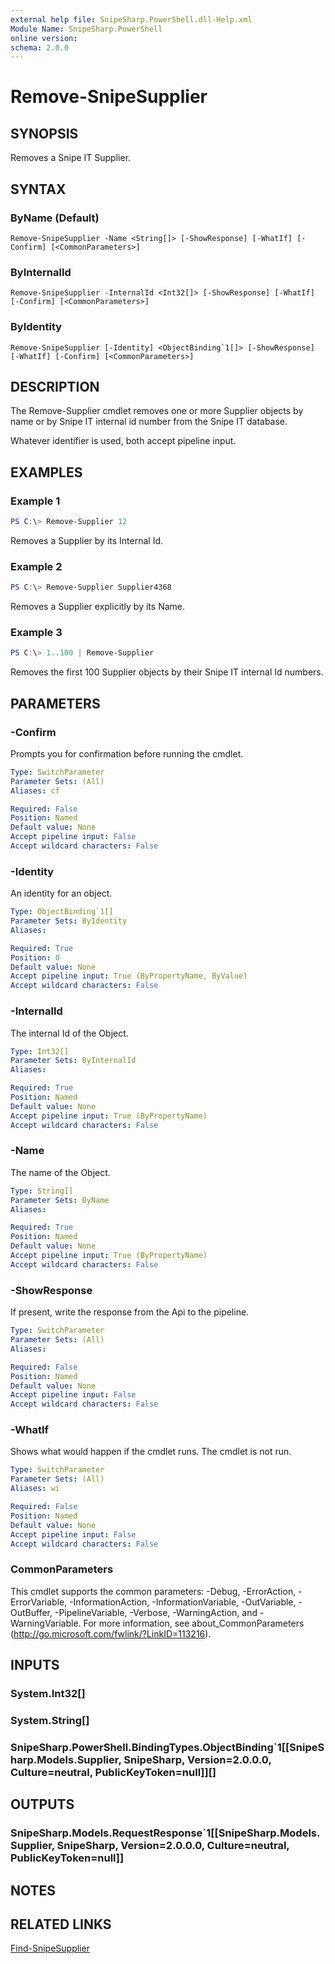 ```yaml
---
external help file: SnipeSharp.PowerShell.dll-Help.xml
Module Name: SnipeSharp.PowerShell
online version:
schema: 2.0.0
---
```


# Remove-SnipeSupplier

## SYNOPSIS
Removes a Snipe IT Supplier.

## SYNTAX

### ByName (Default)
```
Remove-SnipeSupplier -Name <String[]> [-ShowResponse] [-WhatIf] [-Confirm] [<CommonParameters>]
```

### ByInternalId
```
Remove-SnipeSupplier -InternalId <Int32[]> [-ShowResponse] [-WhatIf] [-Confirm] [<CommonParameters>]
```

### ByIdentity
```
Remove-SnipeSupplier [-Identity] <ObjectBinding`1[]> [-ShowResponse] [-WhatIf] [-Confirm] [<CommonParameters>]
```

## DESCRIPTION
The Remove-Supplier cmdlet removes one or more Supplier objects by name or by Snipe IT internal id number from the Snipe IT database.

Whatever identifier is used, both accept pipeline input.

## EXAMPLES

### Example 1
```powershell
PS C:\> Remove-Supplier 12
```

Removes a Supplier by its Internal Id.

### Example 2
```powershell
PS C:\> Remove-Supplier Supplier4368
```

Removes a Supplier explicitly by its Name.

### Example 3
```powershell
PS C:\> 1..100 | Remove-Supplier
```

Removes the first 100 Supplier objects by their Snipe IT internal Id numbers.

## PARAMETERS

### -Confirm
Prompts you for confirmation before running the cmdlet.

```yaml
Type: SwitchParameter
Parameter Sets: (All)
Aliases: cf

Required: False
Position: Named
Default value: None
Accept pipeline input: False
Accept wildcard characters: False
```

### -Identity
An identity for an object.

```yaml
Type: ObjectBinding`1[]
Parameter Sets: ByIdentity
Aliases:

Required: True
Position: 0
Default value: None
Accept pipeline input: True (ByPropertyName, ByValue)
Accept wildcard characters: False
```

### -InternalId
The internal Id of the Object.

```yaml
Type: Int32[]
Parameter Sets: ByInternalId
Aliases:

Required: True
Position: Named
Default value: None
Accept pipeline input: True (ByPropertyName)
Accept wildcard characters: False
```

### -Name
The name of the Object.

```yaml
Type: String[]
Parameter Sets: ByName
Aliases:

Required: True
Position: Named
Default value: None
Accept pipeline input: True (ByPropertyName)
Accept wildcard characters: False
```

### -ShowResponse
If present, write the response from the Api to the pipeline.

```yaml
Type: SwitchParameter
Parameter Sets: (All)
Aliases:

Required: False
Position: Named
Default value: None
Accept pipeline input: False
Accept wildcard characters: False
```

### -WhatIf
Shows what would happen if the cmdlet runs.
The cmdlet is not run.

```yaml
Type: SwitchParameter
Parameter Sets: (All)
Aliases: wi

Required: False
Position: Named
Default value: None
Accept pipeline input: False
Accept wildcard characters: False
```

### CommonParameters
This cmdlet supports the common parameters: -Debug, -ErrorAction, -ErrorVariable, -InformationAction, -InformationVariable, -OutVariable, -OutBuffer, -PipelineVariable, -Verbose, -WarningAction, and -WarningVariable. For more information, see about_CommonParameters (http://go.microsoft.com/fwlink/?LinkID=113216).

## INPUTS

### System.Int32[]

### System.String[]

### SnipeSharp.PowerShell.BindingTypes.ObjectBinding`1[[SnipeSharp.Models.Supplier, SnipeSharp, Version=2.0.0.0, Culture=neutral, PublicKeyToken=null]][]

## OUTPUTS

### SnipeSharp.Models.RequestResponse`1[[SnipeSharp.Models.Supplier, SnipeSharp, Version=2.0.0.0, Culture=neutral, PublicKeyToken=null]]

## NOTES

## RELATED LINKS

[Find-SnipeSupplier](Find-SnipeSupplier.md)
